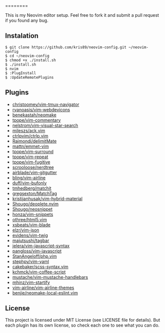 
========

This is my Neovim editor setup.
Feel free to fork it
and submit a pull request if you found any bug.

Instalation
-----------

    $ git clone https://github.com/kris89/neovim-config.git ~/neovim-config
    $ cd ~/neovim-config
    $ chmod +x ./install.sh
    $ ./install.sh
    $ nvim
    $ :PlugInstall
    $ :UpdateRemotePlugins

Plugins
----------------

* [christoomey/vim-tmux-navigator](christoomey/vim-tmux-navigator)
* [ryanoasis/vim-webdevicons](ryanoasis/vim-webdevicons)
* [benekastah/neomake](benekastah/neomake)
* [tpope/vim-commentary](tpope/vim-commentary)
* [nelstrom/vim-visual-star-search](nelstrom/vim-visual-star-search)
* [mileszs/ack.vim](mileszs/ack.vim)
* [ctrlpvim/ctrlp.vim](ctrlpvim/ctrlp.vim)
* [Raimondi/delimitMate](Raimondi/delimitMate)
* [mattn/emmet-vim](mattn/emmet-vim)
* [tpope/vim-surround](tpope/vim-surround)
* [tpope/vim-repeat](tpope/vim-repeat)
* [tpope/vim-fugitive](tpope/vim-fugitive)
* [scrooloose/nerdtree](scrooloose/nerdtree)
* [airblade/vim-gitgutter](airblade/vim-gitgutter)
* [bling/vim-airline](bling/vim-airline)
* [duff/vim-bufonly](duff/vim-bufonly)
* [tmhedberg/matchit](tmhedberg/matchit)
* [gregsexton/MatchTag](gregsexton/MatchTag)
* [kristijanhusak/vim-hybrid-material](kristijanhusak/vim-hybrid-material)
* [Shougo/deoplete.nvim](Shougo/deoplete.nvim)
* [Shougo/neosnippet](Shougo/neosnippet)
* [honza/vim-snippets](honza/vim-snippets)
* [othree/html5.vim](othree/html5.vim)
* [xsbeats/vim-blade](xsbeats/vim-blade)
* [elzr/vim-json](elzr/vim-json)
* [evidens/vim-twig](evidens/vim-twig)
* [majutsushi/tagbar](majutsushi/tagbar)
* [jelera/vim-javascript-syntax](jelera/vim-javascript-syntax)
* [pangloss/vim-javascript](pangloss/vim-javascript)
* [StanAngeloff/php.vim](StanAngeloff/php.vim)
* [stephpy/vim-yaml](stephpy/vim-yaml)
* [cakebaker/scss-syntax.vim](cakebaker/scss-syntax.vim)
* [kchmck/vim-coffee-script](kchmck/vim-coffee-script)
* [mustache/vim-mustache-handlebars](mustache/vim-mustache-handlebars)
* [mhinz/vim-startify](mhinz/vim-startify)
* [vim-airline/vim-airline-themes](vim-airline/vim-airline-themes)
* [benjie/neomake-local-eslint.vim](benjie/neomake-local-eslint.vim)

License
-------

This project is licensed under MIT License (see LICENSE file for details). But
each plugin has its own license, so check each one to see what you can do.
